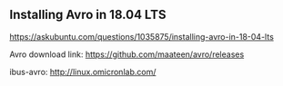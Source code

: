 ## Installing Avro in 18.04 LTS

https://askubuntu.com/questions/1035875/installing-avro-in-18-04-lts

Avro download link: https://github.com/maateen/avro/releases

ibus-avro: http://linux.omicronlab.com/
